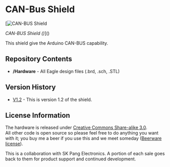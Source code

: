 CAN-Bus Shield
==============
[![CAN-BUS Shield]()

*CAN-BUS Shield ()*]()

This shield give the Arduino CAN-BUS capability. 

Repository Contents
-------------------

* **/Hardware** - All Eagle design files (.brd, .sch, .STL)


Version History
---------------
* [V1.2](https://github.com/sparkfun/CAN-Bus_Shield/tree/v1.2) - This is version 1.2 of the shield. 

License Information
-------------------
The hardware is released under [Creative Commons Share-alike 3.0](http://creativecommons.org/licenses/by-sa/3.0/).  
All other code is open source so please feel free to do anything you want with it; you buy me a beer if you use this and we meet someday ([Beerware license](http://en.wikipedia.org/wiki/Beerware)).


This is a collaboration with SK Pang Electronics. A portion of each sale goes back to them for product support and continued development.
